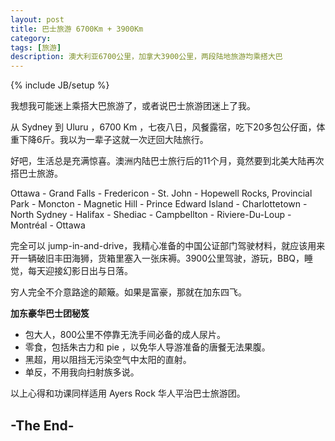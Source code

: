 ```yaml
---
layout: post
title: 巴士旅游 6700Km + 3900Km
category: 
tags: [旅游]
description: 澳大利亚6700公里，加拿大3900公里，两段陆地旅游均乘搭大巴
---
```

{% include JB/setup %}

我想我可能迷上乘搭大巴旅游了，或者说巴士旅游团迷上了我。

从 Sydney 到 Uluru ，6700 Km ，七夜八日，风餐露宿，吃下20多包公仔面，体重下降6斤。我以为一辈子这就一次迂回大陆旅行。

好吧，生活总是充满惊喜。澳洲内陆巴士旅行后的11个月，竟然要到北美大陆再次搭巴士旅游。

Ottawa - Grand Falls - Fredericon - St. John - Hopewell Rocks, Provincial Park - Moncton - Magnetic Hill - Prince Edward Island - Charlottetown - North Sydney - Halifax - Shediac - Campbellton - Riviere-Du-Loup - Montréal - Ottawa

完全可以 jump-in-and-drive，我精心准备的中国公证部门驾驶材料，就应该用来开一辆破旧丰田海狮，货箱里塞入一张床褥。3900公里驾驶，游玩，BBQ，睡觉，每天迎接幻影日出与日落。

穷人完全不介意路途的颠簸。如果是富豪，那就在加东四飞。

**加东豪华巴士团秘笈**

* 包大人，800公里不停靠无洗手间必备的成人尿片。
* 零食，包括朱古力和 pie ，以免华人导游准备的唐餐无法果腹。
* 黑超，用以阻挡无污染空气中太阳的直射。
* 单反，不用我向扫射族多说。

以上心得和功课同样适用 Ayers Rock  华人平治巴士旅游团。

-The End-
------
